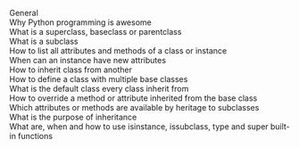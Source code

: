 General     
Why Python programming is awesome      
What is a superclass, baseclass or parentclass         
What is a subclass        
How to list all attributes and methods of a class or instance     
When can an instance have new attributes    
How to inherit class from another     
How to define a class with multiple base classes     
What is the default class every class inherit from    
How to override a method or attribute inherited from the base class     
Which attributes or methods are available by heritage to subclasses     
What is the purpose of inheritance     
What are, when and how to use isinstance, issubclass, type and super built-in functions     
